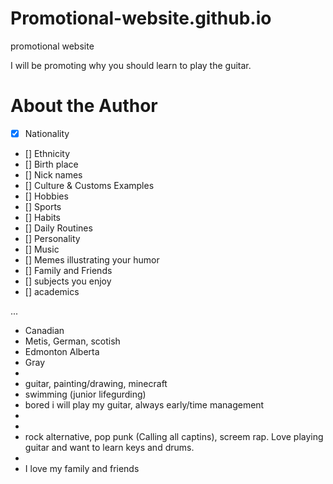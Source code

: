 # Promotional-website.github.io
promotional website

I will be promoting why you should learn to play the guitar.

# About the Author 
- [x] Nationality
- [] Ethnicity
- [] Birth place
- [] Nick names
- [] Culture & Customs Examples
- [] Hobbies
- [] Sports
- [] Habits
- [] Daily Routines
- [] Personality
- [] Music
- [] Memes illustrating your humor
- [] Family and Friends
- [] subjects you enjoy
- [] academics

...

- Canadian
- Metis, German, scotish
- Edmonton Alberta
- Gray
- 
- guitar, painting/drawing, minecraft
- swimming (junior lifegurding)
- bored i will play my guitar, always early/time management
- 
- 
- rock alternative, pop punk (Calling all captins), screem rap. Love playing guitar and want to learn keys and drums.
- 
- I love my family and friends